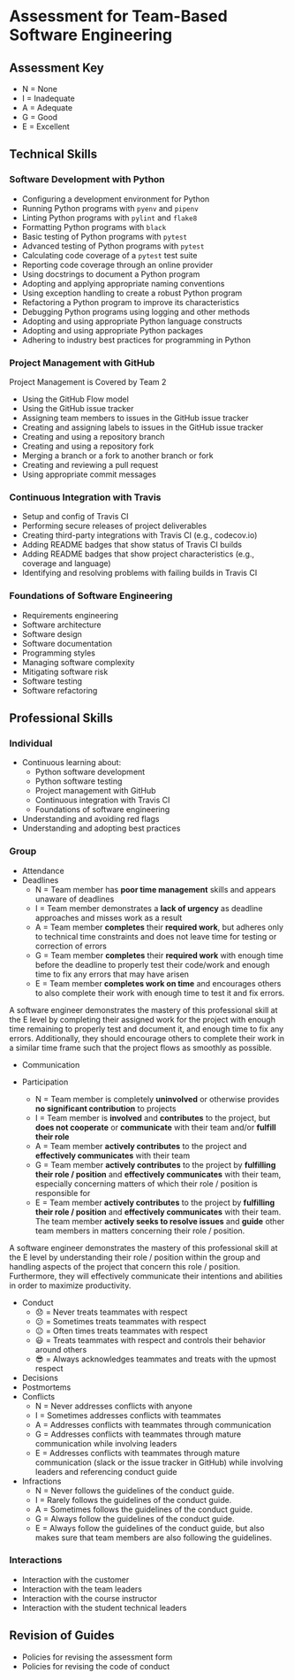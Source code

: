 # Assessment for Team-Based Software Engineering

## Assessment Key

* N = None
* I = Inadequate
* A = Adequate
* G = Good
* E = Excellent

## Technical Skills

### Software Development with Python

* Configuring a development environment for Python
* Running Python programs with `pyenv` and `pipenv`
* Linting Python programs with `pylint` and `flake8`
* Formatting Python programs with `black`
* Basic testing of Python programs with `pytest`
* Advanced testing of Python programs with `pytest`
* Calculating code coverage of a `pytest` test suite
* Reporting code coverage through an online provider
* Using docstrings to document a Python program
* Adopting and applying appropriate naming conventions
* Using exception handling to create a robust Python program
* Refactoring a Python program to improve its characteristics
* Debugging Python programs using logging and other methods
* Adopting and using appropriate Python language constructs
* Adopting and using appropriate Python packages
* Adhering to industry best practices for programming in Python

### Project Management with GitHub

Project Management is Covered by Team 2

* Using the GitHub Flow model
* Using the GitHub issue tracker
* Assigning team members to issues in the GitHub issue tracker
* Creating and assigning labels to issues in the GitHub issue tracker
* Creating and using a repository branch
* Creating and using a repository fork
* Merging a branch or a fork to another branch or fork
* Creating and reviewing a pull request
* Using appropriate commit messages

### Continuous Integration with Travis

* Setup and config of Travis CI
* Performing secure releases of project deliverables
* Creating third-party integrations with Travis CI (e.g., codecov.io)
* Adding README badges that show status of Travis CI builds
* Adding README badges that show project characteristics (e.g., coverage and
  language)
* Identifying and resolving problems with failing builds in Travis CI

### Foundations of Software Engineering

* Requirements engineering
* Software architecture
* Software design
* Software documentation
* Programming styles
* Managing software complexity
* Mitigating software risk
* Software testing
* Software refactoring

## Professional Skills

### Individual

* Continuous learning about:
  * Python software development
  * Python software testing
  * Project management with GitHub
  * Continuous integration with Travis CI
  * Foundations of software engineering
* Understanding and avoiding red flags
* Understanding and adopting best practices

### Group

* Attendance
* Deadlines
  * N = Team member has **poor time management** skills and appears unaware of
    deadlines
  * I = Team member demonstrates a **lack of urgency** as deadline approaches and
    misses work as a result
  * A = Team member **completes** their **required work**, but adheres only to
    technical time constraints and does not leave time for testing or
    correction of errors
  * G = Team member **completes** their **required work** with enough time
    before the deadline to properly test their code/work and enough time to fix
    any errors that may have arisen
  * E = Team member **completes work on time** and encourages others to
    also complete their work with enough time to test it and fix errors.

A software engineer demonstrates the mastery of this professional skill at the
E level by completing their assigned work for the project with enough time
remaining to properly test and document it, and enough time to fix any errors.
Additionally, they should encourage others to complete their work in
a similar time frame such that the project flows as smoothly as possible.

* Communication

* Participation
  * N = Team member is completely **uninvolved** or otherwise provides **no
    significant contribution** to projects
  * I = Team member is **involved** and **contributes** to the project, but
    **does not cooperate** or **communicate** with their team and/or **fulfill
    their role**
  * A = Team member **actively contributes** to the project and **effectively
    communicates** with their team
  * G = Team member **actively contributes** to the project by **fulfilling
    their role / position** and **effectively communicates** with their team,
    especially concerning matters of which their role / position is responsible
    for
  * E = Team member **actively contributes** to the project by **fulfilling
    their role / position** and **effectively communicates** with their team.
    The team member **actively seeks to resolve issues** and **guide** other
    team members in matters concerning their role / position.

A software engineer demonstrates the mastery of this professional skill at the
E level by understanding their role / position within the group and handling
aspects of the project that concern this role / position. Furthermore, they
will effectively communicate their intentions and abilities in order to
maximize productivity.

* Conduct
  * :disappointed: = Never treats teammates with respect
  * :confused: = Sometimes treats teammates with respect
  * :neutral_face: = Often times treats teammates with respect
  * :smiley: = Treats teammates with respect and controls their behavior around others
  * :sunglasses: = Always acknowledges teammates and treats with the upmost respect
* Decisions
* Postmortems
* Conflicts
  * N = Never addresses conflicts with anyone
  * I = Sometimes addresses conflicts with teammates
  * A = Addresses conflicts with teammates through communication
  * G = Addresses conflicts with teammates through mature communication while
  involving leaders
  * E = Addresses conflicts with teammates through mature communication
  (slack or the issue tracker in GitHub) while involving leaders and referencing
  conduct guide
* Infractions
  * N = Never follows the guidelines of the conduct guide.
  * I = Rarely follows the guidelines of the conduct guide.
  * A = Sometimes follows the guidelines of the conduct guide.
  * G = Always follow the guidelines of the conduct guide.
  * E = Always follow the guidelines of the conduct guide, but also makes sure that
  team members are also following the guidelines.

### Interactions

* Interaction with the customer
* Interaction with the team leaders
* Interaction with the course instructor
* Interaction with the student technical leaders

## Revision of Guides

* Policies for revising the assessment form
* Policies for revising the code of conduct
